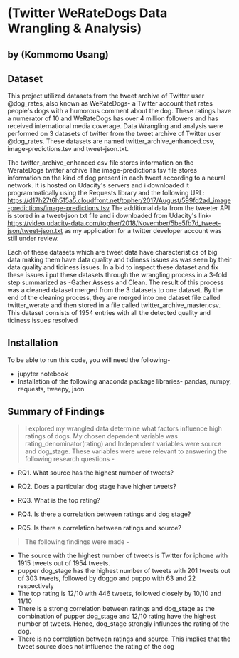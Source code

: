 
# (Twitter WeRateDogs Data Wrangling & Analysis)
## by (Kommomo Usang)


## Dataset

This project  utilized datasets from the tweet archive of Twitter user @dog_rates, also known as WeRateDogs- a Twitter account that rates people's dogs with a humorous comment about the dog. These ratings have a numerator of 10 and WeRateDogs has over 4 million followers and has received international media coverage. Data Wrangling and analysis were performed on 3 datasets of twitter from the tweet archive of Twitter user @dog_rates. These datasets are named twitter_archive_enhanced.csv, image-predictions.tsv and tweet-json.txt. 

The twitter_archive_enhanced csv file stores information on the WerateDogs twitter archive
The image-predictions tsv file stores information on the kind of dog present in each tweet according to a neural network. It is hosted on Udacity's servers and i downloaded it programmatically using the Requests library and the following URL: https://d17h27t6h515a5.cloudfront.net/topher/2017/August/599fd2ad_image-predictions/image-predictions.tsv
The additional data from the tweeter API is stored in a tweet-json txt file and i downloaded from Udacity's link- https://video.udacity-data.com/topher/2018/November/5be5fb7d_tweet-json/tweet-json.txt as my application for a twitter developer account was still under review.

Each of these datasets which are tweet data have characteristics of big data making them have data quality and tidiness issues as was seen by their data quality and tidiness issues. In a bid to inspect these dataset and fix these issues i put these datasets through the wrangling process in a 3-fold step summarized as -Gather Assess and Clean. The result of this process was a cleaned dataset merged from the 3 datasets to one dataset. By the end of the cleaning process, they are merged into one dataset file called twitter_werate and then stored in a file called twitter_archive_master.csv. This dataset consists of 1954 entries with all the detected quality and tidiness issues resolved

## Installation

To be able to run this code, you will need the following-
- jupyter notebook
- Installation of the following anaconda package libraries- pandas, numpy, requests, tweepy, json

## Summary of Findings

> I explored my wrangled data determine what factors influence high ratings of dogs. My chosen dependent variable was rating_denominator(rating) and Independent variables were source and dog_stage. These variables were were relevant to answering the following research questions -

- RQ1. What source has the highest number of tweets?

- RQ2. Does a particular dog stage have higher tweets?

- RQ3. What is the top rating?

- RQ4. Is there a correlation between ratings and dog stage?

- RQ5. Is there a correlation between ratings and source?
> The following findings were made -
- The source with the highest number of tweets is Twitter for iphone with 1915 tweets out of 1954 tweets.
- pupper dog_stage has the highest number of tweets with 201 tweets out of 303 tweets, followed by doggo and puppo with 63 and 22 respectively
- The top rating is 12/10 with 446 tweets, followed closely by 10/10 and 11/10
- There is a strong correlation between ratings and dog_stage as the combination of pupper dog_stage and 12/10 rating have the highest number of tweets. Hence, dog_stage strongly influnces the rating of the dog.
- There is no correlation between ratings and source. This implies that the tweet source does not influence the rating of the dog
